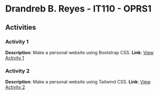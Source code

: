 # Drandreb B. Reyes - IT110 - OPRS1

## Activities

### Activity 1
**Description**: Make a personal website using Bootstrap CSS.
**Link**: <a href="https://drebb.github.io/IT110-Activities/Act1-Bootstrap/" target="_blank">View Activity 1</a>

### Activity 2
**Description**: Make a personal website using Tailwind CSS.
**Link**: <a href="https://drebb.github.io/IT110-Activities/Act2-Tailwind/src/" target="_blank">View Activity 2</a>
